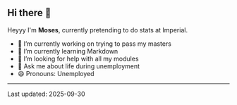 ## Hi there 👋

Heyyy I'm **Moses**, currently pretending to do stats at Imperial. 

- 🔭 I’m currently working on trying to pass my masters
- 🌱 I’m currently learning Markdown
- 🤔 I’m looking for help with all my modules
- 💬 Ask me about life during unemployment
- 😄 Pronouns: Unemployed

----
Last updated: 2025-09-30